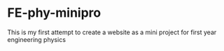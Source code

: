 # FE-phy-minipro

This is my first attempt to create a website as a mini project for first year engineering physics
